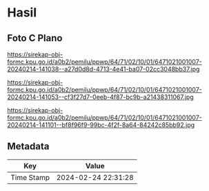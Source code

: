 # Hasil

## Foto C Plano

https://sirekap-obj-formc.kpu.go.id/a0b2/pemilu/ppwp/64/71/02/10/01/6471021001007-20240214-141038--a27d0d8d-4713-4e41-ba07-02cc3048bb37.jpg

https://sirekap-obj-formc.kpu.go.id/a0b2/pemilu/ppwp/64/71/02/10/01/6471021001007-20240214-141053--cf3f27d7-0eeb-4f87-bc9b-a21438311067.jpg

https://sirekap-obj-formc.kpu.go.id/a0b2/pemilu/ppwp/64/71/02/10/01/6471021001007-20240214-141101--bf8f96f9-99bc-4f2f-8a64-84242c85bb92.jpg


## Metadata

| Key        | Value               |
| ---------- | ------------------- |
| Time Stamp | 2024-02-24 22:31:28 |



